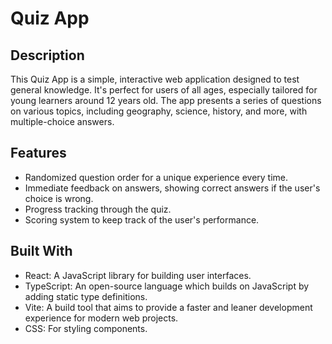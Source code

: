 # Quiz App

## Description
This Quiz App is a simple, interactive web application designed to test general knowledge. It's perfect for users of all ages, especially tailored for young learners around 12 years old. The app presents a series of questions on various topics, including geography, science, history, and more, with multiple-choice answers.

## Features
- Randomized question order for a unique experience every time.
- Immediate feedback on answers, showing correct answers if the user's choice is wrong.
- Progress tracking through the quiz.
- Scoring system to keep track of the user's performance.

## Built With
- React: A JavaScript library for building user interfaces.
- TypeScript: An open-source language which builds on JavaScript by adding static type definitions.
- Vite: A build tool that aims to provide a faster and leaner development experience for modern web projects.
- CSS: For styling components.
